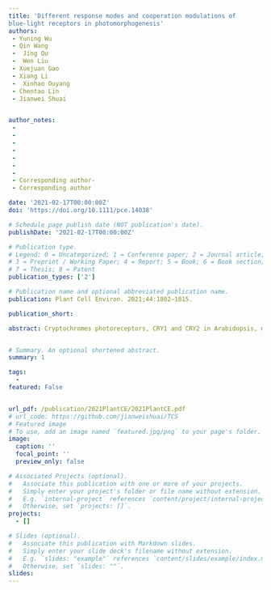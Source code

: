 ```yaml
---
title: 'Different response modes and cooperation modulations of
blue-light receptors in photomorphogenesis'
authors:
 - Yuning Wu
 - Qin Wang
 -  Jing Qu
 -  Wen Liu
 - Xuejuan Gao
 - Xiang Li
 -  Xinhao Ouyang
 - Chentao Lin
 - Jianwei Shuai


author_notes:
 -  
 -  
 - 
 - 
 - 
 - 
 - 
 - Corresponding author- 
 - Corresponding author

date: '2021-02-17T00:00:00Z'
doi: 'https://doi.org/10.1111/pce.14038'

# Schedule page publish date (NOT publication's date).
publishDate: '2021-02-17T00:00:00Z'

# Publication type.
# Legend: 0 = Uncategorized; 1 = Conference paper; 2 = Journal article;
# 3 = Preprint / Working Paper; 4 = Report; 5 = Book; 6 = Book section;
# 7 = Thesis; 8 = Patent
publication_types: ['2']

# Publication name and optional abbreviated publication name.
publication: Plant Cell Environ. 2021;44:1802–1815.

publication_short: 

abstract: Cryptochromes photoreceptors, CRY1 and CRY2 in Arabidopsis, mediate blue light responses in plants and metazoa. The signalling interactions underlying photomorphogenesis of cryptochromes action have been extensively studied in experiment,expecting a systematical analysis of the dynamic mechanisms of photosensory signalling network from a global view. In this study, we developed a signalling network model to quantitatively investigate the different response modes and cooperation modulations on photomorphogenesis for CRY1 and CRY2 under blue light. The model shows that the different modes of time-dependent and fluence-ratedependent phosphorylations for CRY1 and CRY2 are originated from their different phosphorylation rates and degradation rates. Our study indicates that, due to the strong association between blue-light inhibitor of cryptochromes (BIC) and CRY2,BIC negatively modulates CRY2 phosphorylation, which was confirmed by our experiment. The experiment also validated the model prediction that the time-dependent BIC-CRY1 and the fluence-rate-dependent BIC-CRY2 are both bell-shaped under blue light. Importantly, the model proposes that the COP1-SPA abundance can strongly inhibit the phosphorylation response of CRY2, resulting in the positive regulation of CRY2 phosphorylation by CRY1 through COP1-SPA. The model also predicts that the CRY1-HY5 axis, rather than CRY2-HY5 pathway, plays a dominant role in blue-light-dependent photomorphogenesis.


# Summary. An optional shortened abstract.
summary: 1

tags:
  - 
featured: False


url_pdf: /publication/2021PlantCE/2021PlantCE.pdf
# url_code: https://github.com/jianweishuai/TCS
# Featured image
# To use, add an image named `featured.jpg/png` to your page's folder.
image:
  caption: ''
  focal_point: ''
  preview_only: false

# Associated Projects (optional).
#   Associate this publication with one or more of your projects.
#   Simply enter your project's folder or file name without extension.
#   E.g. `internal-project` references `content/project/internal-project/index.md`.
#   Otherwise, set `projects: []`.
projects:
  - []

# Slides (optional).
#   Associate this publication with Markdown slides.
#   Simply enter your slide deck's filename without extension.
#   E.g. `slides: "example"` references `content/slides/example/index.md`.
#   Otherwise, set `slides: ""`.
slides:
---
```



